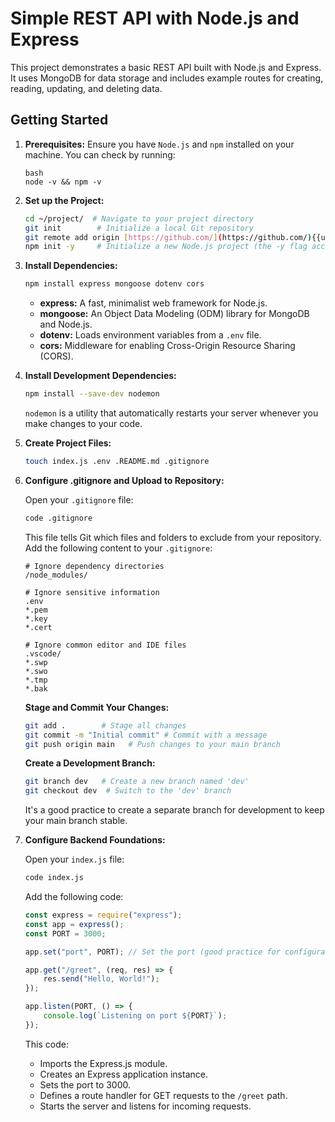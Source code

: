 # Simple REST API with Node.js and Express

This project demonstrates a basic REST API built with Node.js and Express. It uses MongoDB for data storage and includes example routes for creating, reading, updating, and deleting data.

## Getting Started

1. **Prerequisites:** Ensure you have `Node.js` and `npm` installed on your machine. You can check by running:

   ```
   bash
   node -v && npm -v
   ```

2. **Set up the Project:**

   ```bash
   cd ~/project/  # Navigate to your project directory
   git init        # Initialize a local Git repository
   git remote add origin [https://github.com/](https://github.com/){{username}}/{{repository}} # Add your remote repository
   npm init -y     # Initialize a new Node.js project (the -y flag accepts all default values)
   ```

3. **Install Dependencies:**

   ```bash
   npm install express mongoose dotenv cors
   ```

   * **express:** A fast, minimalist web framework for Node.js.
   * **mongoose:** An Object Data Modeling (ODM) library for MongoDB and Node.js.
   * **dotenv:**  Loads environment variables from a `.env` file.
   * **cors:** Middleware for enabling Cross-Origin Resource Sharing (CORS).

4. **Install Development Dependencies:**

   ```bash
   npm install --save-dev nodemon 
   ```

   `nodemon` is a utility that automatically restarts your server whenever you make changes to your code.

5. **Create Project Files:**

   ```bash
   touch index.js .env .README.md .gitignore
   ```

6. **Configure .gitignore and Upload to Repository:**

   Open your `.gitignore` file:

   ```bash
   code .gitignore 
   ```

   This file tells Git which files and folders to exclude from your repository. Add the following content to your `.gitignore`:

   ```
   # Ignore dependency directories
   /node_modules/

   # Ignore sensitive information
   .env
   *.pem
   *.key
   *.cert

   # Ignore common editor and IDE files
   .vscode/
   *.swp
   *.swo
   *.tmp
   *.bak
   ```

   **Stage and Commit Your Changes:**

   ```bash
   git add .        # Stage all changes
   git commit -m "Initial commit" # Commit with a message
   git push origin main   # Push changes to your main branch
   ```

   **Create a Development Branch:**

   ```bash
   git branch dev   # Create a new branch named 'dev'
   git checkout dev  # Switch to the 'dev' branch 
   ```

   It's a good practice to create a separate branch for development to keep your main branch stable.

7. **Configure Backend Foundations:**

   Open your `index.js` file:

   ```bash
   code index.js
   ```

   Add the following code:

   ```javascript
   const express = require("express");
   const app = express(); 
   const PORT = 3000;

   app.set("port", PORT); // Set the port (good practice for configuration)

   app.get("/greet", (req, res) => { 
       res.send("Hello, World!");
   });

   app.listen(PORT, () => {
       console.log(`Listening on port ${PORT}`);
   });
   ```

   This code:

   * Imports the Express.js module.
   * Creates an Express application instance.
   * Sets the port to 3000.
   * Defines a route handler for GET requests to the `/greet` path.
   * Starts the server and listens for incoming requests.
